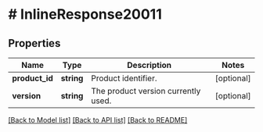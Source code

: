 # # InlineResponse20011

## Properties

Name | Type | Description | Notes
------------ | ------------- | ------------- | -------------
**product_id** | **string** | Product identifier. | [optional] 
**version** | **string** | The product version currently used. | [optional] 

[[Back to Model list]](../../README.md#documentation-for-models) [[Back to API list]](../../README.md#documentation-for-api-endpoints) [[Back to README]](../../README.md)


